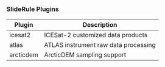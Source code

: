 ### SlideRule Plugins

| Plugin  | Description |
|---------|-------------|
| icesat2 | ICESat-2 customized data products |
| atlas | ATLAS instrument raw data processing |
| arcticdem | ArcticDEM sampling support |
